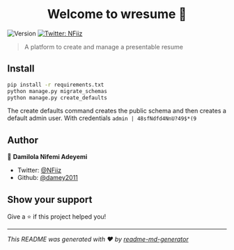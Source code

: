<h1 align="center">Welcome to wresume 👋</h1>
<p>
  <img alt="Version" src="https://img.shields.io/badge/version-0.0.1-blue.svg?cacheSeconds=2592000" />
  <a href="https://twitter.com/NFiiz">
    <img alt="Twitter: NFiiz" src="https://img.shields.io/twitter/follow/NFiiz.svg?style=social" target="_blank" />
  </a>
</p>

> A platform to create and manage a presentable resume

## Install

```sh
pip install -r requirements.txt
python manage.py migrate_schemas
python manage.py create_defaults
```
The create defaults command creates the public schema and then creates a default admin user.
With credentials `admin | 48sfNdfd4NnU?49$*(9`

## Author

👤 **Damilola Nifemi Adeyemi**

* Twitter: [@NFiiz](https://twitter.com/NFiiz)
* Github: [@damey2011](https://github.com/damey2011)

## Show your support

Give a ⭐️ if this project helped you!

***
_This README was generated with ❤️ by [readme-md-generator](https://github.com/kefranabg/readme-md-generator)_